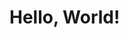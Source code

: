 <!--
 * @Author: your name
 * @Date: 2022-04-18 15:12:36
 * @LastEditTime: 2022-04-18 15:12:37
 * @LastEditors: Please set LastEditors
 * @Description: 打开koroFileHeader查看配置 进行设置: https://github.com/OBKoro1/koro1FileHeader/wiki/%E9%85%8D%E7%BD%AE
 * @FilePath: \Notes\Learn\test1.md
-->
# Hello, World!